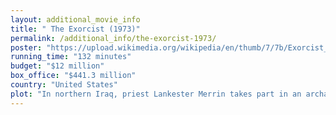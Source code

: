 ```yaml
---
layout: additional_movie_info
title: " The Exorcist (1973)"
permalink: /additional_info/the-exorcist-1973/
poster: "https://upload.wikimedia.org/wikipedia/en/thumb/7/7b/Exorcist_ver2.jpg/220px-Exorcist_ver2.jpg"
running_time: "132 minutes"
budget: "$12 million"
box_office: "$441.3 million"
country: "United States"
plot: "In northern Iraq, priest Lankester Merrin takes part in an archaeological dig in the ancient ruins of Hatra. During the dig, he finds a stone talisman of a winged being that evokes a concerned look on his face. He then has a vision in which a giant version of the same being appears nearby, silently confronting him.\n\nIn Georgetown, Washington, D.C., actress Chris MacNeil is starring in a film directed by her friend Burke Dennings. MacNeil, along with her 12-year-old daughter Regan, rents a luxurious house with hired help. Meanwhile, Father Damien Karras, a psychiatrist who counsels Georgetown University priests, visits his ailing mother in New York City. He later confides to a colleague that he is having a crisis of faith.\n\nChris hosts a party with Karras's friend, Father Dyer, who explains Karras's role as counselor and notes his mother's recent death. Regan, seemingly unwell, appears and urinates before Chris comforts her. Regan's bed shakes violently after Chris returns her to it. Later, Dyer consoles Karras, guilty at not having been with his mother when she died.\n\nRegan's personality becomes violent. Medical tests find no physical cause. During a house call, Regan exhibits abnormal strength. One night, Chris finds the house empty except for a sleeping Regan; Dennings is found dead at the bottom of a set of public stairs that begin beneath Regan's window. Detective William Kinderman questions Karras, confiding that Dennings's head was turned backward. Regan's body becomes covered with sores. Kinderman tells Chris that the only plausible explanation for Dennings's death is that he was pushed from Regan's window. As Kinderman leaves, Regan has another violent fit, stabbing her vagina with a crucifix and turning her head backward. She is confined to her bedroom. Now convinced that her daughter is possessed, Chris seeks out Karras, who visits Regan. The possessed Regan claims to be the Devil, and vomits into Karras's face while speaking in tongues. The demon says it will remain in Regan until she is dead. At night, Chris's assistant calls Karras to the house; he concludes that an exorcism is warranted. His superior grants permission on the condition that an experienced priest lead the ritual. Merrin, having performed an exorcism before, is summoned.\n\nMerrin arrives at the house. As the two priests read from the Roman Ritual, the demon curses them. The priests rest and Merrin, shaking, takes nitroglycerin. Karras enters the bedroom where the demon appears as his mother, perturbing Karras despite his denials. Merrin excuses Karras and continues the exorcism by himself. Karras assures Chris that Regan will not die and re-enters the room, finding Merrin dead from a heart attack while Regan watches and laughs. Karras beats the possessed Regan in a fit of rage and demands that the demon take him instead. The demon rips the medallion of Saint Joseph from Karras's neck and possesses him, freeing Regan in the process. Karras jumps out the window, tumbling down the stone stairs outside. Chris and Kinderman enter the room. Chris embraces the healed Regan, and Kinderman surveys the scene. Outside, Dyer administers the dying Karras last rites.\n\nThe MacNeils prepare to leave, and Father Dyer says goodbye. Despite having no memory of her ordeal, Regan, moved by the sight of Dyer's clerical collar, kisses him on the cheek. As the MacNeils leave, Chris gives Dyer the medallion found in Regan's room. Dyer briefly examines the steps where Karras died before walking away."
---
```


